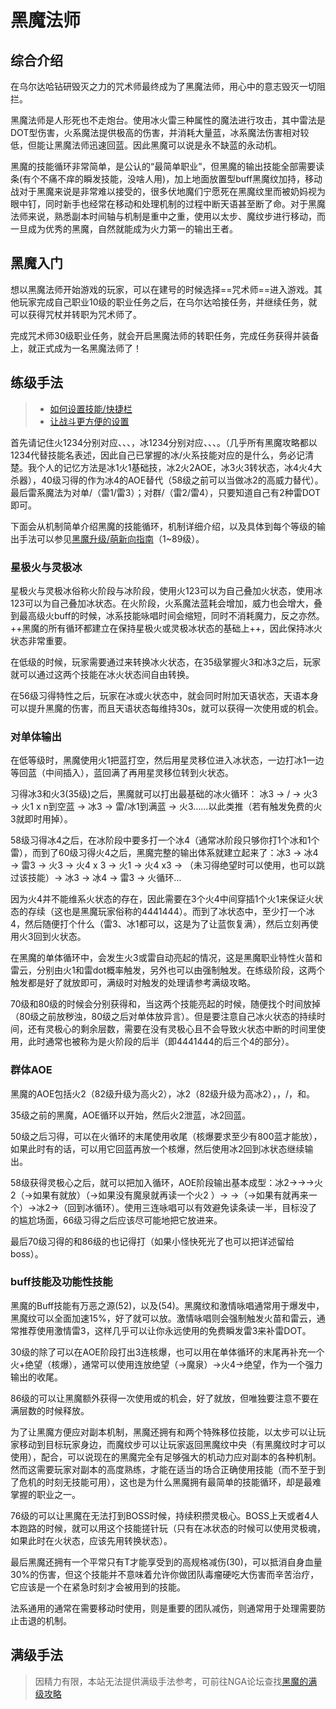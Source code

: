 # 黑魔法师
<FloatTOC />

## 综合介绍

在乌尔达哈钻研毁灭之力的咒术师最终成为了黑魔法师，用心中的意志毁灭一切阻拦。

黑魔法师是人形死也不走炮台。使用冰火雷三种属性的魔法进行攻击，其中雷法是DOT型伤害，火系魔法提供极高的伤害，并消耗大量蓝，冰系魔法伤害相对较低，但能让黑魔法师迅速回蓝。因此黑魔可以说是永不缺蓝的永动机。

黑魔的技能循环非常简单，是公认的“最简单职业”，但黑魔的输出技能全部需要读条(有个不痛不痒的瞬发技能，没啥人用)，加上地面放置型buff黑魔纹加持，移动战对于黑魔来说是非常难以接受的，很多伏地魔们宁愿死在黑魔纹里而被奶妈视为眼中钉，同时新手也经常在移动和处理机制的过程中断天语甚至断了命。对于黑魔法师来说，熟悉副本时间轴与机制是重中之重，使用以太步、魔纹步进行移动，而一旦成为优秀的黑魔，自然就能成为火力第一的输出王者。

## 黑魔入门

想以黑魔法师开始游戏的玩家，可以在建号的时候选择==咒术师==进入游戏。其他玩家完成自己职业10级的职业任务之后，在乌尔达哈接任务<quest name="如何加入咒术师行会" type="plus" />，并继续<quest name="濒临深渊的咒术师" type="plus" />任务，就可以获得咒杖并转职为咒术师了。

完成咒术师30级职业任务<quest name="胆小之人的勇气" type="plus" />，就会开启黑魔法师的转职任务<quest name="罪人的低语，命运的神谕" type="plus" />，完成任务获得<item name="黑魔法师之证" />并装备上，就正式成为一名黑魔法师了！

## 练级手法

> * [如何设置技能/快捷栏](/ui/hotbar.md)
> * [让战斗更方便的设置](/ui/battle.md)

首先请记住火1234分别对应<Action name="火炎" />、<Action name="烈炎" />、<Action name="爆炎" />、<Action name="炽炎" />，冰1234分别对应<Action name="冰结" />、<Action name="冰冻" />、<Action name="冰封" />、<Action name="冰澈" />。（几乎所有黑魔攻略都以1234代替技能名表述，因此自己已掌握的冰/火系技能对应的是什么，务必记清楚。我个人的记忆方法是冰1火1基础技，冰2火2AOE，冰3火3转状态，冰4火4大杀器），40级习得的<Action name="玄冰" />作为冰4的AOE替代（58级之前可以当做冰2的高威力替代）。最后雷系魔法为对单<Action name="闪雷" />/<Action name="暴雷" />（雷1/雷3）；对群<Action name="震雷" />/<Action name="霹雷" />（雷2/雷4），只要知道自己有2种雷DOT即可。

下面会从机制简单介绍黑魔的技能循环，机制详细介绍，以及具体到每个等级的输出手法可以参见[黑魔升级/萌新向指南](https://bbs.nga.cn/read.php?tid=30617374)（1~89级）。

### 星极火与灵极冰

星极火与灵极冰俗称火阶段与冰阶段，使用火123可以为自己叠加火状态，使用冰123可以为自己叠加冰状态。在火阶段，火系魔法蓝耗会增加，威力也会增大，叠到最高级火buff的时候，冰系技能咏唱时间会缩短，同时不消耗魔力，反之亦然。++黑魔的所有循环都建立在保持星极火或灵极冰状态的基础上++，因此保持冰火状态非常重要。

在低级的时候，玩家需要通过<Action name="星灵移位" />来转换冰火状态，在35级掌握<Action name="爆炎" >火3</Action>和<Action name="冰封" >冰3</Action>之后，玩家就可以通过这两个技能在冰火状态间自由转换。

在56级习得<Status :id="868" name="天语" />特性之后，玩家在冰或火状态中，就会同时附加天语状态，天语本身可以提升黑魔的伤害，而且天语状态每维持30s，就可以获得一次使用<Action name="秽浊" />或<Action name="异言" />的机会。

### 对单体输出

在低等级时，黑魔使用<Action name="火炎" >火1</Action>把蓝打空，然后用星灵移位进入冰状态，一边打<Action name="冰结" >冰1</Action>一边等回蓝（中间插入<Action name="闪雷" />），蓝回满了再用星灵移位转到火状态。

习得<Action name="冰封" >冰3</Action>和<Action name="爆炎" >火3</Action>(35级)之后，黑魔就可以打出最基础的冰火循环： <Action name="冰封" >冰3</Action> → <Action name="闪雷" />/<Action name="暴雷" /> → <Action name="爆炎" >火3</Action> → <Action name="火炎" >火1</Action> x n到空蓝 → <Action name="冰封" >冰3</Action> → 雷/<Action name="冰结" >冰1</Action>到满蓝 → <Action name="爆炎" >火3</Action>……以此类推（若有触发免费的<Action name="爆炎" >火3</Action>就即时用掉）。

58级习得<Action name="冰澈" >冰4</Action>之后，在冰阶段中要多打一个冰4（通常冰阶段只够你打1个冰和1个雷），而到了60级习得<Action name="炽炎" >火4</Action>之后，黑魔完整的输出体系就建立起来了：<Action name="冰封" >冰3</Action> → <Action name="冰澈" >冰4</Action> → <Action name="暴雷">雷3</Action> →  <Action name="爆炎" >火3</Action> → <Action name="炽炎" >火4</Action> x 3 → <Action name="火炎" >火1</Action> → <Action name="炽炎" >火4</Action> x3 → <Action name="绝望" />（未习得绝望时可以使用<Action name="核爆" />，也可以跳过该技能）→ <Action name="冰封" >冰3</Action> → <Action name="冰澈" >冰4</Action> → <Action name="暴雷">雷3</Action> → 火循环…

因为火4并不能维系火状态的存在，因此需要在3个火4中间穿插1个<Action name="火炎" >火1</Action>来保证火状态的存续（这也是黑魔玩家俗称的4441444）。而到了冰状态中，至少打一个冰4，然后随便打个什么（雷3、冰1都可以，这是为了让蓝恢复满），然后立刻再使用火3回到火状态。

在黑魔的单体循环中，会发生<Action name="爆炎" >火3</Action>或雷自动亮起的情况，这是黑魔职业特性火苗和雷云，分别由<Action name="火炎" >火1</Action>和雷dot概率触发，另外也可以由<Action name="激情咏唱" />强制触发。在练级阶段，这两个触发都是好了就放即可，满级时对触发的处理请参考满级攻略。

70级和80级的时候会分别获得<Action name="秽浊" />和<Action name="异言" />，当这两个技能亮起的时候，随便找个时间放掉（80级之前放秽浊，80级之后对单体放异言）。但是要注意自己冰火状态的持续时间，还有灵极心的剩余层数，需要在没有灵极心且不会导致火状态中断的时间里使用，此时通常也被称为是火阶段的后半（即4441444的后三个4的部分）。

### 群体AOE

黑魔的AOE包括<Action name="烈炎" >火2</Action>（82级升级为<Action name="高烈炎" >高火2</Action>），<Action name="冰冻" >冰2</Action>（82级升级为<Action name="高冰冻" >高冰2</Action>），<Action name="玄冰" />，<Action name="震雷" />/<Action name="霹雷" />，<Action name="核爆" />和<Action name="秽浊" />。

35级之前的黑魔，AOE循环以<Action name="震雷" />开始，然后<Action name="烈炎" >火2</Action>泄蓝，<Action name="冰冻" >冰2</Action>回蓝。

50级之后习得<Action name="核爆" />，可以在火循环的末尾使用<Action name="核爆" />收尾（核爆要求至少有800蓝才能放），如果此时有<Action name="魔泉" />的话，可以用它回蓝再放一个核爆，然后使用<Action name="冰冻" >冰2</Action>回到冰状态继续输出。

58级获得灵极心之后，就可以把<Action name="玄冰" />加入循环，AOE阶段输出基本成型：<Action name="冰冻" >冰2</Action>→<Action name="玄冰" />→<Action name="霹雷" />→<Action name="烈炎" >火2</Action>（→如果有<Action name="三连咏唱" />就放）（→如果没有魔泉就再读一个<Action name="烈炎" >火2</Action> ）→<Action name="核爆" /> →<Action name="核爆" />（→如果有<Action name="魔泉" />就再来一个<Action name="核爆" />）→<Action name="冰冻" >冰2</Action>→（回到冰循环）。使用三连咏唱可以有效避免读条读一半，目标没了的尴尬场面，66级习得<Action name="三连咏唱" />之后应该尽可能地把它放进来。

最后70级习得的<Action name="秽浊" />和86级的<Action name="详述" />也记得打（如果小怪快死光了也可以把详述留给boss）。

### buff技能及功能性技能

黑魔的Buff技能有万恶之源<Action name="黑魔纹" />(52)，以及<Action name="激情咏唱" />(54)。黑魔纹和激情咏唱通常用于爆发中，黑魔纹可以全面加速15%，好了就可以放。激情咏唱则会强制触发火苗和雷云，通常推荐使用<Action name="激情咏唱" />激情</Action><Action name="霹雷">雷3</Action>，这样几乎可以让你永远使用<Status :id="164" name="雷云" />的免费瞬发雷3来补雷DOT。 

30级的<Action name="魔泉" />除了可以在AOE阶段打出3连核爆，也可以用在单体循环的末尾再补充一个火+绝望（核爆），通常可以使用<Action name="三连咏唱" />连放绝望（→魔泉）→火4→绝望，作为一个强力输出的收尾。

86级的<Action name="详述" />可以让黑魔额外获得一次使用<Action name="秽浊" />或<Action name="异言" />的机会，好了就放，但唯独要注意不要在满层数的时候释放。

为了让黑魔方便应对副本机制，黑魔还拥有<Action name="以太步" />和<Action name="魔纹步" />两个特殊移位技能，以太步可以让玩家移动到目标玩家身边，而魔纹步可以让玩家返回黑魔纹中央（有黑魔纹时才可以使用），配合<Action name="三连咏唱" />，可以说现在的黑魔完全有足够强大的机动力应对副本的各种机制。然而这需要玩家对副本的高度熟练，才能在适当的场合正确使用技能（而不至于到了危机的时刻无技能可用），这也是为什么黑魔拥有最简单的技能循环，却是最难掌握的职业之一。

76级的<Action name="灵极魂" />可以让黑魔在无法打到BOSS时候，持续积攒灵极心。BOSS上天或者4人本跑路的时候，就可以用这个技能搓针玩（只有在冰状态的时候可以使用灵极魂，如果此时在火状态，应该先用<Action name="星灵移位" />转换状态）。

最后黑魔还拥有一个平常只有T才能享受到的高规格减伤<Action name="魔罩" />(30)，可以抵消自身血量30%的伤害，但这个技能并不意味着允许你做团队毒瘤硬吃大伤害而辛苦治疗，它应该是一个在紧急时刻才会被用到的技能。

法系通用的<Action name="即刻咏唱" />通常在需要移动时使用，<Action name="昏乱" />则是重要的团队减伤，<Action name="沉稳咏唱" />则通常用于处理需要防止击退的机制。

## 满级手法

> 因精力有限，本站无法提供满级手法参考，可前往NGA论坛查找[黑魔的满级攻略](https://bbs.nga.cn/thread.php?key=%E9%BB%91%E9%AD%94&fid=698)
